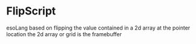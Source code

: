 # FlipScript
esoLang based on flipping the value contained in a 2d array at the pointer location
the 2d array or grid is the framebuffer
